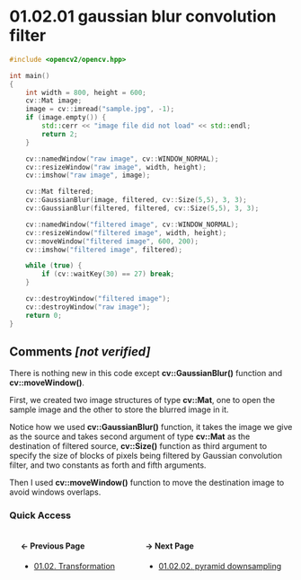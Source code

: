 # 01.02.01 gaussian blur convolution filter

```cxx
#include <opencv2/opencv.hpp>

int main()
{
    int width = 800, height = 600;
    cv::Mat image;
    image = cv::imread("sample.jpg", -1);
    if (image.empty()) {
        std::cerr << "image file did not load" << std::endl;
        return 2;
    }

    cv::namedWindow("raw image", cv::WINDOW_NORMAL);
    cv::resizeWindow("raw image", width, height);
    cv::imshow("raw image", image);

    cv::Mat filtered;
    cv::GaussianBlur(image, filtered, cv::Size(5,5), 3, 3);
    cv::GaussianBlur(filtered, filtered, cv::Size(5,5), 3, 3);

    cv::namedWindow("filtered image", cv::WINDOW_NORMAL);
    cv::resizeWindow("filtered image", width, height);
    cv::moveWindow("filtered image", 600, 200);
    cv::imshow("filtered image", filtered);

    while (true) {
        if (cv::waitKey(30) == 27) break;
    }

    cv::destroyWindow("filtered image");
    cv::destroyWindow("raw image");
    return 0;
}

```

## Comments *[not verified]*

There is nothing new in this code except **cv::GaussianBlur()** function
and **cv::moveWindow()**.

First, we created two image structures of type **cv::Mat**, one to open
the sample image and the other to store the blurred image in it.

Notice how we used **cv::GaussianBlur()** function, it takes the image we
give as the source and takes second argument of type **cv::Mat** as the destination
of filtered source, **cv::Size()** function as third argument to specify the size of
blocks of pixels being filtered by Gaussian convolution filter, and two constants as
forth and fifth arguments.

Then I used **cv::moveWindow()** function to move the destination image to avoid
windows overlaps.

### Quick Access

<div class="previous_page" style="float:left;margin-left:20px;margin-right:20px">

#### &#8592; Previous Page

* [01.02. Transformation](./../../01.the_basics/02.transformation/00.README.md)

</div>
<div class="next_page" style="float:right;margin-left:20px;margin-right:20px">

#### &#8594; Next Page

* [01.02.02. pyramid downsampling](./../../01.the_basics/02.transformation/02.down-sampling.md)

</div>

